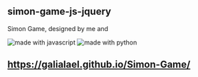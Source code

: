 ## simon-game-js-jquery
Simon Game, designed by me and  
  
<img src="https://img.shields.io/badge/made%20with-javascript-yellow.svg?style=plastic" alt="made with javascript"> <img src="https://img.shields.io/badge/made%20with-jquery-blue.svg?style=plastic" alt="made with python">


## https://galialael.github.io/Simon-Game/
